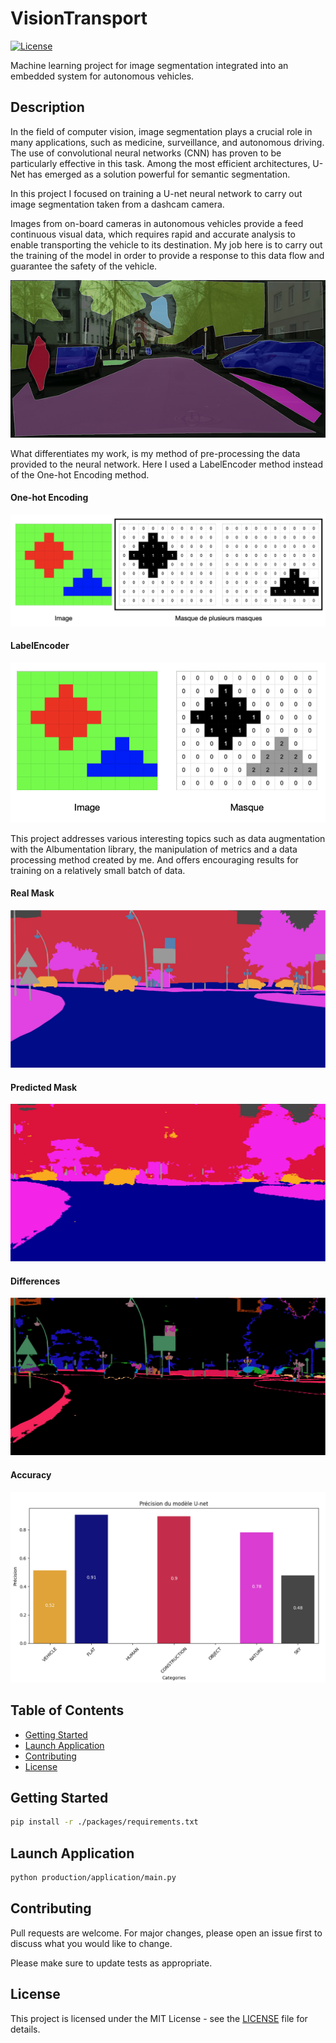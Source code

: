 # VisionTransport

[![License](https://img.shields.io/badge/license-MIT-blue.svg)](LICENSE)

Machine learning project for image segmentation integrated into an embedded system for autonomous vehicles. 

## Description  

In the field of computer vision, image segmentation plays a crucial role in
many applications, such as medicine, surveillance, and autonomous driving.
The use of convolutional neural networks (CNN) has proven to be particularly effective in
this task. Among the most efficient architectures, U-Net has emerged as a solution
powerful for semantic segmentation.  

In this project I focused on training a U-net neural network to carry out image segmentation taken from a dashcam camera.  

Images from on-board cameras in autonomous vehicles provide a feed
continuous visual data, which requires rapid and accurate analysis to enable
transporting the vehicle to its destination. My job here is to carry out the training of the
model in order to provide a response to this data flow and guarantee the safety of the vehicle.  

![segmentation](./documentation/example.png)  

What differentiates my work, is my method of pre-processing the data provided to the neural network. Here I used a LabelEncoder method instead of the One-hot Encoding method.  

#### One-hot Encoding  

![one-hot Encoding](./documentation/one-hot.png)  

#### LabelEncoder  

![LabelEncoder](./documentation/labelencoder.png)  

This project addresses various interesting topics such as data augmentation with the Albumentation library, the manipulation of metrics and a data processing method created by me. And offers encouraging results for training on a relatively small batch of data.

#### Real Mask  

![Real Mask](./documentation/true.png)  

#### Predicted Mask  

![Predicted Mask](./documentation/pred.png)  

#### Differences  

![Differences](./documentation/differences.png)  

#### Accuracy  

![Accuracy](./documentation/accuracy.png)

## Table of Contents

- [Getting Started](#Getting-Started)
- [Launch Application](#Launch-Application)
- [Contributing](#Contributing)
- [License](#License)

## Getting Started

```bash
pip install -r ./packages/requirements.txt
```

## Launch Application

```bash
python production/application/main.py
```

## Contributing

Pull requests are welcome. For major changes, please open an issue first
to discuss what you would like to change.

Please make sure to update tests as appropriate.

## License  

This project is licensed under the MIT License - see the [LICENSE](./LICENSE) file for details.